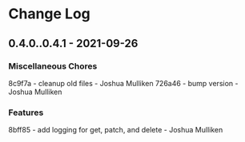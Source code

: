 # Change Log

## 0.4.0..0.4.1 - 2021-09-26


### Miscellaneous Chores

8c9f7a - cleanup old files - Joshua Mulliken
726a46 - bump version - Joshua Mulliken

### Features

8bff85 - add logging for get, patch, and delete - Joshua Mulliken

